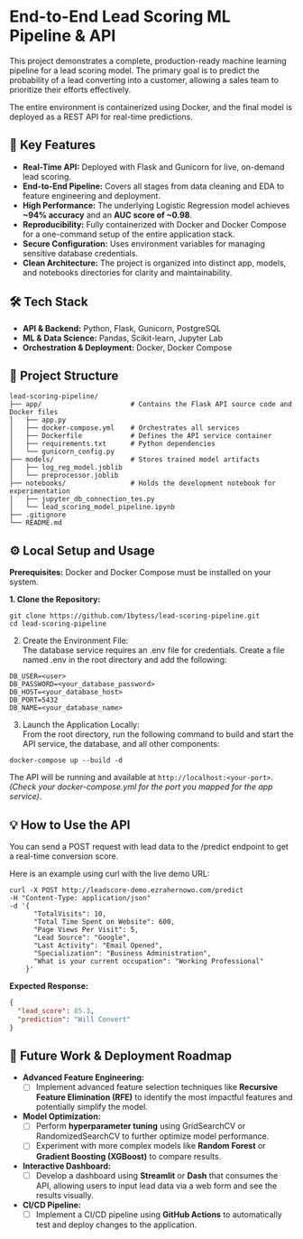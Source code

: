 # **End-to-End Lead Scoring ML Pipeline & API**

This project demonstrates a complete, production-ready machine learning pipeline for a lead scoring model. The primary goal is to predict the probability of a lead converting into a customer, allowing a sales team to prioritize their efforts effectively.

The entire environment is containerized using Docker, and the final model is deployed as a REST API for real-time predictions.

## **🚀 Key Features**

* **Real-Time API:** Deployed with Flask and Gunicorn for live, on-demand lead scoring.  
* **End-to-End Pipeline:** Covers all stages from data cleaning and EDA to feature engineering and deployment.  
* **High Performance:** The underlying Logistic Regression model achieves **~94% accuracy** and an **AUC score of ~0.98**.  
* **Reproducibility:** Fully containerized with Docker and Docker Compose for a one-command setup of the entire application stack.  
* **Secure Configuration:** Uses environment variables for managing sensitive database credentials.  
* **Clean Architecture:** The project is organized into distinct app, models, and notebooks directories for clarity and maintainability.

## **🛠️ Tech Stack**

* **API & Backend:** Python, Flask, Gunicorn, PostgreSQL  
* **ML & Data Science:** Pandas, Scikit-learn, Jupyter Lab  
* **Orchestration & Deployment:** Docker, Docker Compose

## **📂 Project Structure**
```
lead-scoring-pipeline/  
├── app/                      # Contains the Flask API source code and Docker files
│   ├── app.py  
│   ├── docker-compose.yml    # Orchestrates all services  
│   ├── Dockerfile            # Defines the API service container  
│   ├── requirements.txt      # Python dependencies
│   └── gunicorn_config.py  
├── models/                   # Stores trained model artifacts  
│   ├── log_reg_model.joblib  
│   └── preprocessor.joblib  
├── notebooks/                # Holds the development notebook for experimentation  
│   ├── jupyter_db_connection_tes.py
│   └── lead_scoring_model_pipeline.ipynb  
├── .gitignore  
└── README.md  
```

## **⚙️ Local Setup and Usage**

**Prerequisites:** Docker and Docker Compose must be installed on your system.

**1. Clone the Repository:**
```
git clone https://github.com/1bytess/lead-scoring-pipeline.git  
cd lead-scoring-pipeline
```

2. Create the Environment File:  
The database service requires an .env file for credentials. Create a file named .env in the root directory and add the following:  
```
DB_USER=<user>
DB_PASSWORD=<your_database_password>
DB_HOST=<your_database_host> 
DB_PORT=5432  
DB_NAME=<your_database_name>
```

3. Launch the Application Locally:  
From the root directory, run the following command to build and start the API service, the database, and all other components:  
```
docker-compose up --build -d
```
The API will be running and available at `http://localhost:<your-port>`. *(Check your docker-compose.yml for the port you mapped for the app service).*

## **💡 How to Use the API**

You can send a POST request with lead data to the /predict endpoint to get a real-time conversion score.

Here is an example using curl with the live demo URL:
```
curl -X POST http://leadscore-demo.ezrahernowo.com/predict   
-H "Content-Type: application/json"   
-d '{  
      "TotalVisits": 10,  
      "Total Time Spent on Website": 600,  
      "Page Views Per Visit": 5,  
      "Lead Source": "Google",  
      "Last Activity": "Email Opened",  
      "Specialization": "Business Administration",  
      "What is your current occupation": "Working Professional"  
    }'
```

**Expected Response:**
```json
{  
  "lead_score": 85.3,  
  "prediction": "Will Convert"  
}
```

## **🔮 Future Work & Deployment Roadmap**

* **Advanced Feature Engineering:**  
  * [ ] Implement advanced feature selection techniques like **Recursive Feature Elimination (RFE)** to identify the most impactful features and potentially simplify the model.  
* **Model Optimization:**  
  * [ ] Perform **hyperparameter tuning** using GridSearchCV or RandomizedSearchCV to further optimize model performance.  
  * [ ] Experiment with more complex models like **Random Forest** or **Gradient Boosting (XGBoost)** to compare results.  
* **Interactive Dashboard:**  
  * [ ] Develop a dashboard using **Streamlit** or **Dash** that consumes the API, allowing users to input lead data via a web form and see the results visually.  
* **CI/CD Pipeline:**  
  * [ ] Implement a CI/CD pipeline using **GitHub Actions** to automatically test and deploy changes to the application.
